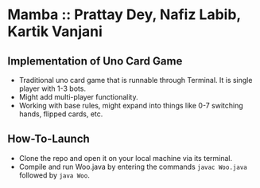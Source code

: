 # Mamba :: Prattay Dey, Nafiz Labib, Kartik Vanjani

## Implementation of Uno Card Game
- Traditional uno card game that is runnable through Terminal. It is single player with 1-3 bots. 
- Might add multi-player functionality.
- Working with base rules, might expand into things like 0-7 switching hands, flipped cards, etc.

## How-To-Launch
- Clone the repo and open it on your local machine via its terminal.
- Compile and run Woo.java by entering the commands ```javac Woo.java``` followed by ```java Woo```.
